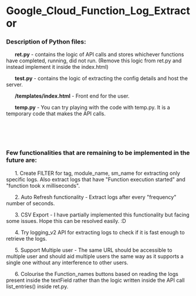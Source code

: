 # Google_Cloud_Function_Log_Extractor

### Description of Python files:

&nbsp;&nbsp;&nbsp;&nbsp;&nbsp;&nbsp;**ret.py** - contains the logic of API calls and stores whichever functions have completed, running, did not run. (Remove this logic from ret.py and instead implement it inside the index.html)

&nbsp;&nbsp;&nbsp;&nbsp;&nbsp;&nbsp;**test.py** - contains the logic of extracting the config details and host the server.

&nbsp;&nbsp;&nbsp;&nbsp;&nbsp;&nbsp;**/templates/index.html** - Front end for the user.

&nbsp;&nbsp;&nbsp;&nbsp;&nbsp;&nbsp;**temp.py** - You can try playing with the code with temp.py. It is a temporary code that makes the API calls.


<br />
<br />
<br />


  
### Few functionalities that are remaining to be implemented in the future are:



&nbsp;&nbsp;&nbsp;&nbsp;&nbsp;&nbsp;1.  Create FILTER for tag, module_name, sm_name for extracting only specific logs. Also extract logs that have "Function execution started" and "function took x milliseconds".

&nbsp;&nbsp;&nbsp;&nbsp;&nbsp;&nbsp;2. Auto Refresh functionality - Extract logs after every "frequency" number of seconds.

&nbsp;&nbsp;&nbsp;&nbsp;&nbsp;&nbsp;3. CSV Export - I have partially implemented this functionality but facing some issues. Hope this can be resolved easily. :D

&nbsp;&nbsp;&nbsp;&nbsp;&nbsp;&nbsp;4. Try logging_v2 API for extracting logs to check if it is fast enough to retrieve the logs.

&nbsp;&nbsp;&nbsp;&nbsp;&nbsp;&nbsp;5. Support Multiple user - The same URL should be accessible to multiple user and should aid multiple users the same way as it supports a single one without any interference to other users.

&nbsp;&nbsp;&nbsp;&nbsp;&nbsp;&nbsp;6. Colourise the Function_names buttons based on reading the logs present inside the textField rather than the logic written inside the API call list_entries() inside ret.py.

